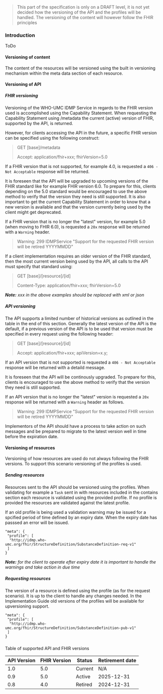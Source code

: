 <blockquote class="stu-note">
    <p>This part of the specification is only on a DRAFT level, it is not yet decided how the versioning of the API and the profiles will be handled. The versioning of the content will however follow the FHIR principles</p>
 </blockquote>

### Introduction
ToDo

#### Versioning of content
The content of the resources will be versioned using the built in versioning mechanism within the meta data section of each resource.

#### Versioning of API
##### FHIR versioning
Versioning of the WHO-UMC IDMP Service in regards to the FHIR version used is accomplished using the Capability Statement. When requesting the Capability Statement using /metadata the current (active) version of FHIR, supported by the API, is returned.

However, for clients accessing the API in the  future, a specific FHIR version can be specified using the following construct:

> GET [base]/metadata
>
> Accept: application/fhir+xxx; fhirVersion=5.0 

If a FHIR version that is not supported, for example 4.0, is requested a `406 - Not Acceptable` response will be returned.

It is foreseen that the API will be upgraded to upcoming versions of the FHIR standard like for example FHIR version 6.0. To prepare for this, clients depending on the 5.0 standard would be encouraged to use the above method to verify that the version they need is still supported. It is also important to get the current Capability Statement in order to know that a new version is available and that the version currently being used by the client might get deprecated.

If a FHIR version that is no longer the "latest" version, for example 5.0 (when moving to FHIR 6.0), is requested a `20x` response will be returned with a `Warning` header.

> Warning: 299 IDMPService "Support for the requested FHIR version will be retired YYYYMMDD"

If a client implementation requires an older version of the FHIR standard, then the most current version being used by the API, all calls to the API must specify that standard using:

> GET [base]/[resource]/[id]
>
> Content-Type: application/fhir+xxx; fhirVersion=5.0

___Note:___ _xxx in the above examples should be replaced with xml or json_

##### API versioning
The API supports a limited number of historical versions as outlined in the table in the end of this section. Generally the latest version of the API is the default, if a previous version of the API is to be used that version must be specified in every request using the following header:

> GET [base]/[resource]/[id]
>
> Accept: application/fhir+xxx; apiVersion=x.y;  

If an API version that is not supported is requested a `406 - Not Acceptable` response will be returned with a detaild message.

It is foreseen that the API will be continously upgraded. To prepare for this, clients is encouraged to use the above method to verify that the version they need is still supported. 

If an API version that is no longer the "latest" version is requested a `20x` response will be returned with a `Warning` header as follows.

> Warning: 299 IDMPService "Support for the requested FHIR version will be retired YYYYMMDD"

Implementors of the API should have a process to take action on such messages and be prepared to migrate to the latest version well in time before the expiration date.

#### Versioning of resources

 Versioning of how resources are used do not always following the FHIR versions. To support this scenario versioning of the profiles is used.  

##### Sending resources
Resources sent to the API should be versioned using the profiles. When validating for example a `Task` sent in with resources included in the contains section each resource is validated using the provided profile. If no profile is provided the resources are validated against the latest profile.

If an old profile is being used a validation warning may be issued for a spcified period of time defined by an expiry date. When the expiry date has passsed an error will be issued. 

    "meta": {
     "profile": [
      "http://idmp.who-umc.org/fhir/StructureDefinition/SubstanceDefinition-req-v1"
     ]
    }

___Note:___ _for the client to operate efter expiry date it is important to handle the warnings and take action in due time_

##### Requesting resources
The version of a resource is defined using the profile (as for the request scenario). It is up to the client to handle any changes needed. In the Implementation Guide old versions of the profiles will be available for upversioning support.

    "meta": {
     "profile": [
      "http://idmp.who-umc.org/fhir/StructureDefinition/SubstanceDefinition-pub-v1"
     ]
    }


###
Table of supported API and FHIR versions

<table>
<thead>
<tr class="header">
<th>API Version</th>
<th>FHIR Version</th>
<th>Status</th>
<th>Retirement date</th>
</tr>
</thead>
<tbody>
<tr class="odd">
<td>1.0</td>
<td>5.0</td>
<td>Current</td>
<td>N/A</td>
</tr><tr class="even">
<td>0.9</td>
<td>5.0</td>
<td>Active</td>
<td>2025-12-31</td>
</tr><tr class="odd">
<td>0.8</td>
<td>4.0</td>
<td>Retired</td>
<td font-color="red">2024-12-31</td>
</tr></tbody>
</table>

